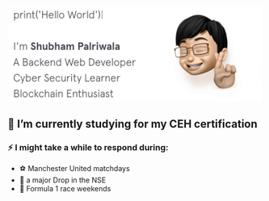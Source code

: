 <img src=./me.jpg>

##  🔭 I’m currently studying for my CEH certification
### ⚡ I might take a while to respond during:
- :soccer: Manchester United matchdays
- :money_with_wings: a major Drop in the NSE
- :car: Formula 1 race weekends

